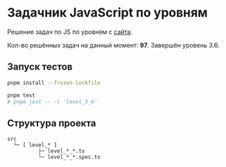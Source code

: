 # Задачник JavaScript по уровням

Решение задач  по JS по уровням с [сайта](https://code.mu/ru/javascript/tasker/stager/).

Кол-во решённых задач на данный момент: **97**. Завершён уровень 3.6.

## Запуск тестов
```bash
pnpm install --frozen-lockfile

pnpm test
# pnpm jest -- -t 'level_3_6'
```

## Структура проекта

```text
src
  └─ [ level_* ]
          ├─ level_*_*.ts
          └─ level_*_*.spec.ts
```
